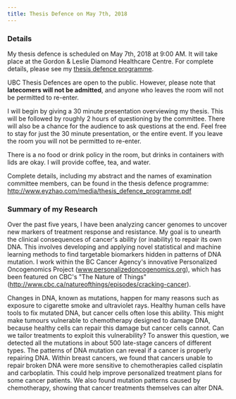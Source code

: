 ```yaml
---
title: Thesis Defence on May 7th, 2018
---
```


### Details

My thesis defence is scheduled on May 7th, 2018 at 9:00 AM. It will take place at the Gordon & Leslie Diamond Healthcare Centre. For complete details, please see my [thesis defence programme](/media/thesis_defence_programme.pdf).

UBC Thesis Defences are open to the public. However, please note that **latecomers will not be admitted**, and anyone who leaves the room will not be permitted to re-enter.

I will begin by giving a 30 minute presentation overviewing my thesis. This will be followed by roughly 2 hours of questioning by the committee. There will also be a chance for the audience to ask questions at the end. Feel free to stay for just the 30 minute presentation, or the entire event. If you leave the room you will not be permitted to re-enter.

There is a no food or drink policy in the room, but drinks in containers with lids are okay. I will provide coffee, tea, and water.

Complete details, including my abstract and the names of examination committee members, can be found in the thesis defence programme: http://www.eyzhao.com/media/thesis_defence_programme.pdf

### Summary of my Research

Over the past five years, I have been analyzing cancer genomes to uncover new markers of treatment response and resistance. My goal is to unearth the clinical consequences of cancer's ability (or inability) to repair its own DNA. This involves developing and applying novel statistical and machine learning methods to find targetable biomarkers hidden in patterns of DNA mutation. I work within the BC Cancer Agency's innovative Personalized Oncogenomics Project (www.personalizedoncogenomics.org), which has been featured on CBC's "The Nature of Things" (http://www.cbc.ca/natureofthings/episodes/cracking-cancer).

Changes in DNA, known as mutations, happen for many reasons such as exposure to cigarette smoke and ultraviolet rays. Healthy human cells have tools to fix mutated DNA, but cancer cells often lose this ability. This might make tumours vulnerable to chemotherapy designed to damage DNA, because healthy cells can repair this damage but cancer cells cannot. Can we tailor treatments to exploit this vulnerability? To answer this question, we detected all the mutations in about 500 late-stage cancers of different types. The patterns of DNA mutation can reveal if a cancer is properly repairing DNA. Within breast cancers, we found that cancers unable to repair broken DNA were more sensitive to chemotherapies called cisplatin and carboplatin. This could help improve personalized treatment plans for some cancer patients. We also found mutation patterns caused by chemotherapy, showing that cancer treatments themselves can alter DNA.
